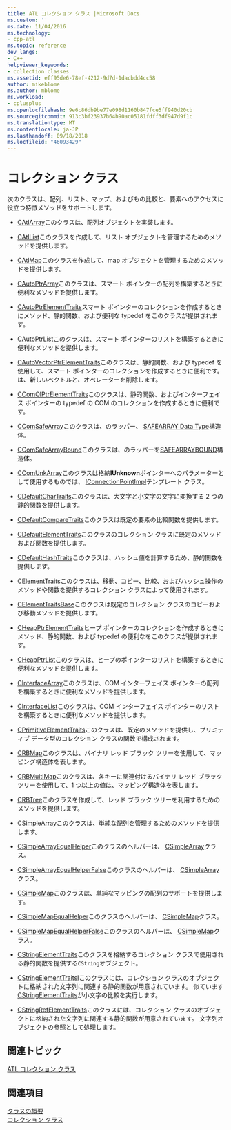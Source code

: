 ```yaml
---
title: ATL コレクション クラス |Microsoft Docs
ms.custom: ''
ms.date: 11/04/2016
ms.technology:
- cpp-atl
ms.topic: reference
dev_langs:
- C++
helpviewer_keywords:
- collection classes
ms.assetid: eff95de6-78ef-4212-9d7d-1dacbdd4cc58
author: mikeblome
ms.author: mblome
ms.workload:
- cplusplus
ms.openlocfilehash: 9e6c86db9be77e098d1160b847fce5ff940d20cb
ms.sourcegitcommit: 913c3bf23937b64b90ac05181fdff3df947d9f1c
ms.translationtype: MT
ms.contentlocale: ja-JP
ms.lasthandoff: 09/18/2018
ms.locfileid: "46093429"
---
```

# <a name="collection-classes"></a>コレクション クラス

次のクラスは、配列、リスト、マップ、およびもの比較と、要素へのアクセスに役立つ特徴メソッドをサポートします。

- [CAtlArray](../atl/reference/catlarray-class.md)このクラスは、配列オブジェクトを実装します。

- [CAtlList](../atl/reference/catllist-class.md)このクラスを作成して、リスト オブジェクトを管理するためのメソッドを提供します。

- [CAtlMap](../atl/reference/catlmap-class.md)このクラスを作成して、map オブジェクトを管理するためのメソッドを提供します。

- [CAutoPtrArray](../atl/reference/cautoptrarray-class.md)このクラスは、スマート ポインターの配列を構築するときに便利なメソッドを提供します。

- [CAutoPtrElementTraits](../atl/reference/cautoptrelementtraits-class.md)スマート ポインターのコレクションを作成するときにメソッド、静的関数、および便利な typedef をこのクラスが提供されます。

- [CAutoPtrList](../atl/reference/cautoptrlist-class.md)このクラスは、スマート ポインターのリストを構築するときに便利なメソッドを提供します。

- [CAutoVectorPtrElementTraits](../atl/reference/cautovectorptrelementtraits-class.md)このクラスは、静的関数、および typedef を使用して、スマート ポインターのコレクションを作成するときに便利です。 は、新しいベクトルと、オペレーターを削除します。

- [CComQIPtrElementTraits](../atl/reference/ccomqiptrelementtraits-class.md)このクラスは、静的関数、およびインターフェイス ポインターの typedef の COM のコレクションを作成するときに便利です。

- [CComSafeArray](../atl/reference/ccomsafearray-class.md)このクラスは、のラッパー、 [SAFEARRAY Data Type](/previous-versions/windows/desktop/api/oaidl/ns-oaidl-tagsafearray)構造体。

- [CComSafeArrayBound](../atl/reference/ccomsafearraybound-class.md)このクラスは、のラッパーを[SAFEARRAYBOUND](/previous-versions/windows/desktop/api/oaidl/ns-oaidl-tagsafearraybound)構造体。

- [CComUnkArray](../atl/reference/ccomunkarray-class.md)このクラスは格納**IUnknown**ポインターへのパラメーターとして使用するものでは、 [IConnectionPointImpl](../atl/reference/iconnectionpointimpl-class.md)テンプレート クラス。

- [CDefaultCharTraits](../atl/reference/cdefaultchartraits-class.md)このクラスは、大文字と小文字の文字に変換する 2 つの静的関数を提供します。

- [CDefaultCompareTraits](../atl/reference/cdefaultcomparetraits-class.md)このクラスは既定の要素の比較関数を提供します。

- [CDefaultElementTraits](../atl/reference/cdefaultelementtraits-class.md)このクラスのコレクション クラスに既定のメソッドおよび関数を提供します。

- [CDefaultHashTraits](../atl/reference/cdefaulthashtraits-class.md)このクラスは、ハッシュ値を計算するため、静的関数を提供します。

- [CElementTraits](../atl/reference/celementtraits-class.md)このクラスは、移動、コピー、比較、およびハッシュ操作のメソッドや関数を提供するコレクション クラスによって使用されます。

- [CElementTraitsBase](../atl/reference/celementtraitsbase-class.md)このクラスは既定のコレクション クラスのコピーおよび移動メソッドを提供します。

- [CHeapPtrElementTraits](../atl/reference/cheapptrelementtraits-class.md)ヒープ ポインターのコレクションを作成するときにメソッド、静的関数、および typedef の便利なをこのクラスが提供されます。

- [CHeapPtrList](../atl/reference/cheapptrlist-class.md)このクラスは、ヒープのポインターのリストを構築するときに便利なメソッドを提供します。

- [CInterfaceArray](../atl/reference/cinterfacearray-class.md)このクラスは、COM インターフェイス ポインターの配列を構築するときに便利なメソッドを提供します。

- [CInterfaceList](../atl/reference/cinterfacelist-class.md)このクラスは、COM インターフェイス ポインターのリストを構築するときに便利なメソッドを提供します。

- [CPrimitiveElementTraits](../atl/reference/cprimitiveelementtraits-class.md)このクラスは、既定のメソッドを提供し、プリミティブ データ型のコレクション クラスの関数で構成されます。

- [CRBMap](../atl/reference/crbmap-class.md)このクラスは、バイナリ レッド ブラック ツリーを使用して、マッピング構造体を表します。

- [CRBMultiMap](../atl/reference/crbmultimap-class.md)このクラスは、各キーに関連付けるバイナリ レッド ブラック ツリーを使用して、1 つ以上の値は、マッピング構造体を表します。

- [CRBTree](../atl/reference/crbtree-class.md)このクラスを作成して、レッド ブラック ツリーを利用するためのメソッドを提供します。

- [CSimpleArray](../atl/reference/csimplearray-class.md)このクラスは、単純な配列を管理するためのメソッドを提供します。

- [CSimpleArrayEqualHelper](../atl/reference/csimplearrayequalhelper-class.md)このクラスのヘルパーは、 [CSimpleArray](../atl/reference/csimplearray-class.md)クラス。

- [CSimpleArrayEqualHelperFalse](../atl/reference/csimplearrayequalhelperfalse-class.md)このクラスのヘルパーは、 [CSimpleArray](../atl/reference/csimplearray-class.md)クラス。

- [CSimpleMap](../atl/reference/csimplemap-class.md)このクラスは、単純なマッピングの配列のサポートを提供します。

- [CSimpleMapEqualHelper](../atl/reference/csimplemapequalhelper-class.md)このクラスのヘルパーは、 [CSimpleMap](../atl/reference/csimplemap-class.md)クラス。

- [CSimpleMapEqualHelperFalse](../atl/reference/csimplemapequalhelperfalse-class.md)このクラスのヘルパーは、 [CSimpleMap](../atl/reference/csimplemap-class.md)クラス。

- [CStringElementTraits](../atl/reference/cstringelementtraits-class.md)このクラスを格納するコレクション クラスで使用される静的関数を提供する`CString`オブジェクト。

- [CStringElementTraitsI](../atl/reference/cstringelementtraitsi-class.md)このクラスには、コレクション クラスのオブジェクトに格納された文字列に関連する静的関数が用意されています。 似ています[CStringElementTraits](../atl/reference/cstringelementtraits-class.md)が小文字の比較を実行します。

- [CStringRefElementTraits](../atl/reference/cstringrefelementtraits-class.md)このクラスには、コレクション クラスのオブジェクトに格納された文字列に関連する静的関数が用意されています。 文字列オブジェクトの参照として処理します。

## <a name="related-articles"></a>関連トピック

[ATL コレクション クラス](../atl/atl-collection-classes.md)

## <a name="see-also"></a>関連項目

[クラスの概要](../atl/atl-class-overview.md)<br/>
[コレクション クラス](../atl/atl-collection-classes.md)

